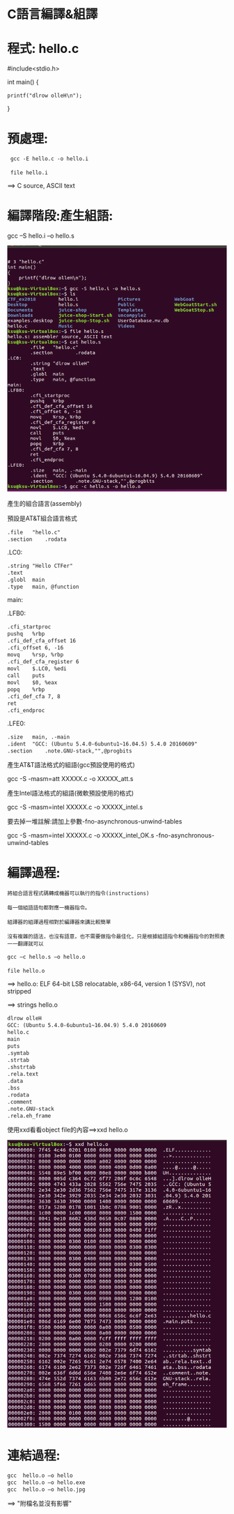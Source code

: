 # C語言編譯&組譯

# 程式: hello.c

#include<stdio.h>
 
int main()
{

    printf("dlrow olleH\n");
    
}

# 預處理:

```
 gcc -E hello.c -o hello.i

 file hello.i
```
 ==> C source, ASCII text
 
# 編譯階段:產生組語:

gcc –S hello.i  –o hello.s

![組語](picture/87.PNG)

產生的組合語言(assembly)

預設是AT&T組合語言格式

	.file	"hello.c"
	.section	.rodata
.LC0:

	.string	"Hello CTFer"
	.text
	.globl	main
	.type	main, @function
main:

.LFB0:

	.cfi_startproc
	pushq	%rbp
	.cfi_def_cfa_offset 16
	.cfi_offset 6, -16
	movq	%rsp, %rbp
	.cfi_def_cfa_register 6
	movl	$.LC0, %edi
	call	puts
	movl	$0, %eax
	popq	%rbp
	.cfi_def_cfa 7, 8
	ret
	.cfi_endproc
.LFE0:

	.size	main, .-main
	.ident	"GCC: (Ubuntu 5.4.0-6ubuntu1~16.04.5) 5.4.0 20160609"
	.section	.note.GNU-stack,"",@progbits
  
 產生AT&T語法格式的組語(gcc預設使用的格式)

gcc -S -masm=att XXXXX.c -o XXXXX_att.s

產生Intel語法格式的組語(微軟預設使用的格式)

gcc -S -masm=intel XXXXX.c -o XXXXX_intel.s

要去掉一堆註解:請加上參數-fno-asynchronous-unwind-tables

gcc -S -masm=intel XXXXX.c -o XXXXX_intel_OK.s -fno-asynchronous-unwind-tables

# 編譯過程:
```
將組合語言程式碼轉成機器可以執行的指令(instructions)

每一個組語語句都對應一機器指令。

組譯器的組譯過程相對於編譯器來講比較簡單

沒有複雜的語法，也沒有語意，也不需要做指令最佳化，只是根據組語指令和機器指令的對照表一一翻譯就可以
```
```
gcc –c hello.s –o hello.o

file hello.o
```
==> hello.o: ELF 64-bit LSB relocatable, x86-64, version 1 (SYSV), not stripped

==> strings hello.o

```
dlrow olleH
GCC: (Ubuntu 5.4.0-6ubuntu1~16.04.9) 5.4.0 20160609
hello.c
main
puts
.symtab
.strtab
.shstrtab
.rela.text
.data
.bss
.rodata
.comment
.note.GNU-stack
.rela.eh_frame
```

使用xxd看看object file的內容==>xxd hello.o

![](picture/98.PNG)

# 連結過程:
```
gcc  hello.o –o hello
gcc  hello.o –o hello.exe
gcc  hello.o –o hello.jpg
```

==> "附檔名並沒有影響"
